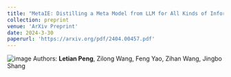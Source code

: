 ```yaml
---
title: "MetaIE: Distilling a Meta Model from LLM for All Kinds of Information Extraction Tasks."
collection: preprint
venue: 'ArXiv Preprint'
date: 2024-3-30
paperurl: 'https://arxiv.org/pdf/2404.00457.pdf'
---
```

![image](https://github.com/user-attachments/assets/1acf6bcb-5570-42c3-b753-6e5faaa86e10)
Authors: **Letian Peng**, Zilong Wang, Feng Yao, Zihan Wang, Jingbo Shang
